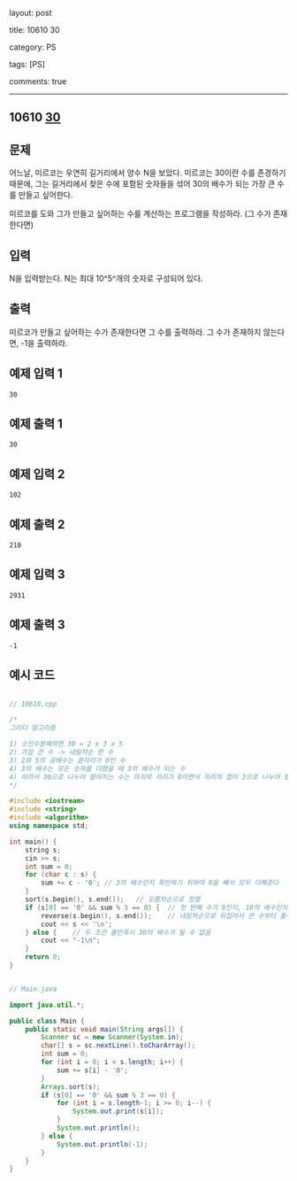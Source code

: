 layout: post

title: 10610 30

category: PS

tags: [PS]

comments: true

---

## 10610 [30](https://www.acmicpc.net/problem/10610)

## 문제

어느날, 미르코는 우연히 길거리에서 양수 N을 보았다. 미르코는 30이란 수를 존경하기 때문에, 그는 길거리에서 찾은 수에 포함된 숫자들을 섞어 30의 배수가 되는 가장 큰 수를 만들고 싶어한다.

미르코를 도와 그가 만들고 싶어하는 수를 계산하는 프로그램을 작성하라. (그 수가 존재한다면)

## 입력

N을 입력받는다. N는 최대 10^5^개의 숫자로 구성되어 있다.

## 출력

미르코가 만들고 싶어하는 수가 존재한다면 그 수를 출력하라. 그 수가 존재하지 않는다면, -1을 출력하라.

## 예제 입력 1

~~~
30
~~~

## 예제 출력 1

~~~
30
~~~

## 예제 입력 2

~~~
102
~~~

## 예제 출력 2

~~~
210
~~~

## 예제 입력 3

~~~
2931
~~~

## 예제 출력 3

~~~
-1
~~~

## 예시 코드

```cpp

// 10610.cpp

/*
그리디 알고리즘

1) 소인수분해하면 30 = 2 x 3 x 5
2) 가장 큰 수 -> 내림차순 한 수
3) 2와 5의 공배수는 끝자리가 0인 수
4) 3의 배수는 모든 숫자를 더했을 때 3의 배수가 되는 수
4) 따라서 30으로 나누어 떨어지는 수는 마지막 자리가 0이면서 자리의 합이 3으로 나누어 떨어져야 한다.
*/

#include <iostream>
#include <string>
#include <algorithm>
using namespace std;

int main() {
    string s;
    cin >> s;
    int sum = 0;
    for (char c : s) {
        sum += c - '0';	// 3의 배수인지 확인하기 위하여 0을 빼서 모두 더해준다
    }
    sort(s.begin(), s.end());	// 오름차순으로 정렬
    if (s[0] == '0' && sum % 3 == 0) {	// 첫 번째 수가 0인지, 10의 배수인지 && 3의 배수인지 확인 -> 두 조건 만족시 30의 배수
        reverse(s.begin(), s.end());	// 내림차순으로 뒤집어서 큰 수부터 출력
        cout << s << '\n';
    } else {	// 두 조건 불만족시 30의 배수가 될 수 없음
        cout << "-1\n";
    }
    return 0;
}

```

```java

// Main.java

import java.util.*;

public class Main {
    public static void main(String args[]) {
        Scanner sc = new Scanner(System.in);
        char[] s = sc.nextLine().toCharArray();
        int sum = 0;
        for (int i = 0; i < s.length; i++) {
            sum += s[i] - '0';
        }
        Arrays.sort(s);
        if (s[0] == '0' && sum % 3 == 0) {
            for (int i = s.length-1; i >= 0; i--) {
                System.out.print(s[i]);
            }
            System.out.println();
        } else {
            System.out.println(-1);
        }
    }
}

```